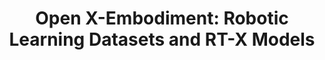 ---
layout: post
title:  "Open X-Embodiment: Robotic Learning Datasets and RT-X Models"
image: /images/rt-x.png
categories: research
authors: Contributor & Author
venue: ICRA 2024
paper: https://robotics-transformer-x.github.io/paper.pdf
website: https://robotics-transformer-x.github.io/
---